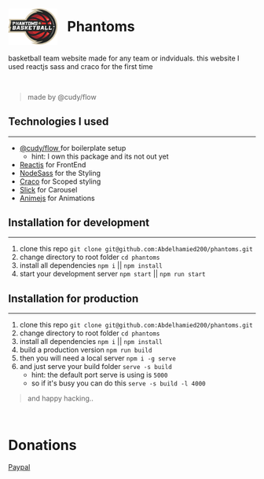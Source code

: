 <h1 style="border:0">
<div style="text-align:center; display:flex; align-items:center;">
<img src="https://raw.githubusercontent.com/Abdelhamied200/phantoms/master/src/assets/pics/logo.png" width="100px" style="text-align:center;margin-right:20px" />
Phantoms
</div>
</h1>

basketball team website made for any team or indviduals. this website I used reactjs sass and craco for the first time

<br/>

> made by @cudy/flow

## Technologies I used

---

- [@cudy/flow ]() for boilerplate setup
  - hint: I own this package and its not out yet
- [Reactjs](https://reactjs.org/) for FrontEnd
- [NodeSass](https://www.npmjs.com/package/node-sass) for the Styling
- [Craco](https://www.npmjs.com/package/craco) for Scoped styling
- [Slick](https://kenwheeler.github.io/slick/) for Carousel
- [Animejs](https://animejs.com/) for Animations

## Installation for development

---

1. clone this repo `git clone git@github.com:Abdelhamied200/phantoms.git`
2. change directory to root folder `cd phantoms`
3. install all dependencies `npm i` || `npm install`
4. start your development server `npm start` || `npm run start`

## Installation for production

---

1. clone this repo `git clone git@github.com:Abdelhamied200/phantoms.git`
2. change directory to root folder `cd phantoms`
3. install all dependencies `npm i` || `npm install`
4. build a production version `npm run build`
5. then you will need a local server `npm i -g serve`
6. and just serve your build folder `serve -s build`
   - hint: the default port serve is using is `5000`
   - so if it's busy you can do this `serve -s build -l 4000`

> and happy hacking..

<br/>

# Donations

[Paypal](https://www.paypal.com/paypalme/peixa)
